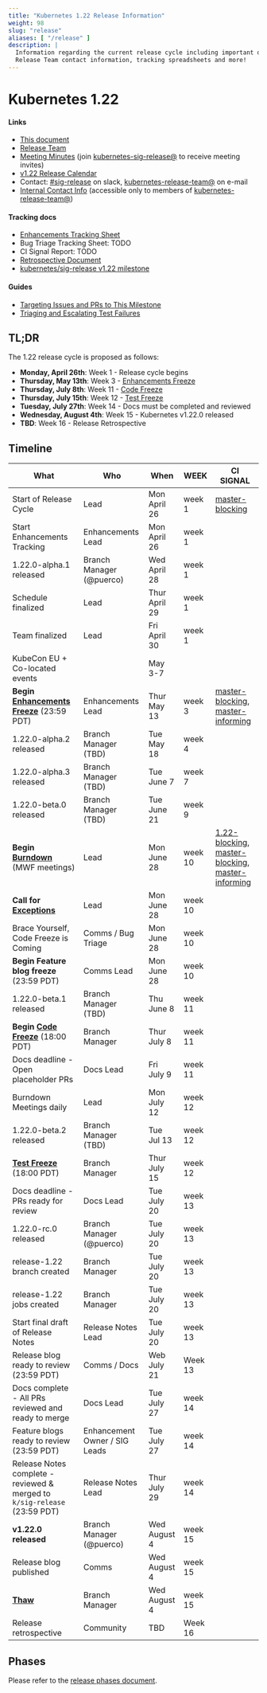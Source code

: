 ```yaml
---
title: "Kubernetes 1.22 Release Information"
weight: 98
slug: "release"
aliases: [ "/release" ]
description: |
  Information regarding the current release cycle including important dates,
  Release Team contact information, tracking spreadsheets and more!
---
```


# Kubernetes 1.22

#### Links

* [This document](https://git.k8s.io/sig-release/releases/release-1.22/README.md)
* [Release Team](https://github.com/kubernetes/sig-release/blob/master/releases/release-1.22/release-team.md)
* [Meeting Minutes](http://bit.ly/k8s122-releasemtg) (join [kubernetes-sig-release@] to receive meeting invites)
* [v1.22 Release Calendar][k8s122-calendar]
* Contact: [#sig-release] on slack, [kubernetes-release-team@] on e-mail
* [Internal Contact Info][Internal Contact Info] (accessible only to members of [kubernetes-release-team@])

#### Tracking docs

* [Enhancements Tracking Sheet](https://bit.ly/k8s122-enhancements)
* Bug Triage Tracking Sheet: TODO
* CI Signal Report: TODO
* [Retrospective Document][Retrospective Document]
* [kubernetes/sig-release v1.22 milestone](https://github.com/kubernetes/kubernetes/milestone/50)

#### Guides

* [Targeting Issues and PRs to This Milestone](https://git.k8s.io/community/contributors/devel/sig-release/release.md)
* [Triaging and Escalating Test Failures](https://git.k8s.io/community/contributors/devel/sig-testing/testing.md#troubleshooting-a-failure)

## TL;DR

The 1.22 release cycle is proposed as follows:

- **Monday, April 26th**: Week 1 - Release cycle begins
- **Thursday, May 13th**: Week 3 - [Enhancements Freeze](../release_phases.md#enhancements-freeze)
- **Thursday, July 8th**: Week 11 - [Code Freeze](../release_phases.md#code-freeze)
- **Thursday, July 15th**: Week 12 - [Test Freeze](../release_phases.md#test-freeze)
- **Tuesday, July 27th**: Week 14 - Docs must be completed and reviewed
- **Wednesday, August 4th**: Week 15 - Kubernetes v1.22.0 released
- **TBD**: Week 16 - Release Retrospective

## Timeline

| **What** | **Who** | **When** | **WEEK** | **CI SIGNAL** |
|---|---|-------|---|---|
| Start of Release Cycle | Lead | Mon April 26 | week 1 | [master-blocking] |
| Start Enhancements Tracking | Enhancements Lead | Mon April 26 | week 1 | |
| 1.22.0-alpha.1 released | Branch Manager (@puerco) | Wed April 28  | week 1 | |
| Schedule finalized | Lead | Thur April 29 | week 1 | |
| Team finalized | Lead | Fri April 30 | week 1 | |
| KubeCon EU + Co-located events | | May 3-7 | | |
| **Begin [Enhancements Freeze]** (23:59 PDT) | Enhancements Lead | Thur May 13 | week 3 | [master-blocking], [master-informing] |
| 1.22.0-alpha.2 released | Branch Manager (TBD) | Tue May 18 | week 4 | |
| 1.22.0-alpha.3 released | Branch Manager (TBD) | Tue June 7 | week 7 | |
| 1.22.0-beta.0 released | Branch Manager (TBD) | Tue June 21 | week 9 | |
| **Begin [Burndown]** (MWF meetings) | Lead | Mon June 28 | week 10 | [1.22-blocking], [master-blocking], [master-informing] |
| **Call for [Exceptions][Exception]** | Lead | Mon June 28 | week 10 | |
| Brace Yourself, Code Freeze is Coming | Comms / Bug Triage | Mon June 28 | week 10 | |
| **Begin Feature blog freeze** (23:59 PDT) | Comms Lead | Mon June 28 | week 10 | |
| 1.22.0-beta.1 released | Branch Manager (TBD) | Thu June 8 | week 11 | |
| **Begin [Code Freeze]** (18:00 PDT) | Branch Manager | Thur July 8 | week 11 | |
| Docs deadline - Open placeholder PRs | Docs Lead | Fri July 9 | week 11 | |
| Burndown Meetings daily| Lead | Mon July 12 | week 12 | |
| 1.22.0-beta.2 released | Branch Manager (TBD) | Tue Jul 13 | week 12 | |
| **[Test Freeze]** (18:00 PDT) | Branch Manager | Thur July 15 | week 12 | |
| Docs deadline - PRs ready for review | Docs Lead | Tue July 20 | week 13 | |
| 1.22.0-rc.0 released | Branch Manager (@puerco) | Tue July 20 | week 13 | |
| release-1.22 branch created | Branch Manager | Tue July 20 | week 13 | |
| release-1.22 jobs created | Branch Manager | Tue July 20 | week 13 | |
| Start final draft of Release Notes | Release Notes Lead | Tue July 20 | week 13 | |
| Release blog ready to review (23:59 PDT) | Comms / Docs | Web July 21 | Week 13 | |
| Docs complete - All PRs reviewed and ready to merge | Docs Lead | Tue July 27 | week 14 | |
| Feature blogs ready to review (23:59 PDT)| Enhancement Owner / SIG Leads | Tue July 27 | week 14 | |
| Release Notes complete - reviewed & merged to `k/sig-release` (23:59 PDT) | Release Notes Lead | Thur July 29 | week 14 | |
| **v1.22.0 released** | Branch Manager (@puerco) | Wed August 4 | week 15 | |
| Release blog published | Comms | Wed August 4 | week 15 | |
| **[Thaw]** | Branch Manager | Wed August 4 | week 15 | |
| Release retrospective | Community | TBD | Week 16 | |

## Phases

Please refer to the [release phases document](../release_phases.md).

[k8s122-calendar]: https://bit.ly/k8s-release-cal
[Internal Contact Info]: TBD
[Retrospective Document]: http://bit.ly/k8s122-retro

[Enhancements Freeze]: ../release_phases.md#enhancements-freeze
[Burndown]: ../release_phases.md#burndown
[Code Freeze]: ../release_phases.md#code-freeze
[Exception]: ../release_phases.md#exceptions
[Thaw]: ../release_phases.md#thaw
[Test Freeze]: ../release_phases.md#test-freeze

[kubernetes-release-team@]: https://groups.google.com/a/kubernetes.io/g/release-team
[kubernetes-sig-release@]: https://groups.google.com/forum/#!forum/kubernetes-sig-release
[#sig-release]: https://kubernetes.slack.com/messages/sig-release/
[kubernetes-release-calendar]: https://bit.ly/k8s-release-cal
[kubernetes/kubernetes]: https://github.com/kubernetes/kubernetes

[master-blocking]: https://testgrid.k8s.io/sig-release-master-blocking#Summary
[master-informing]: https://testgrid.k8s.io/sig-release-master-informing#Summary
[1.22-blocking]: https://testgrid.k8s.io/sig-release-1.22-blocking#Summary

[exception requests]: ../EXCEPTIONS.md
[release phases document]: ../release_phases.md
